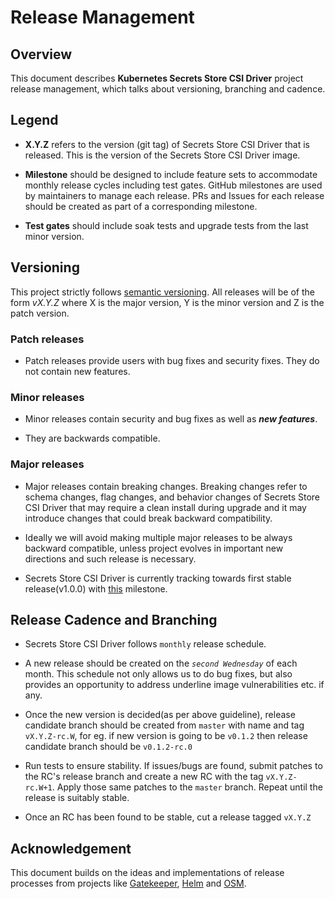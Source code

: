 # Release Management

## Overview
This document describes **Kubernetes Secrets Store CSI Driver** project release management, which talks about versioning, branching and cadence.

## Legend

- **X.Y.Z** refers to the version (git tag) of Secrets Store CSI Driver that is released. This is the version of the Secrets Store CSI Driver image.
 
- **Milestone** should be designed to include feature sets to accommodate monthly release cycles including test gates. GitHub milestones are used by maintainers to manage each release. PRs and Issues for each release should be created as part of a corresponding milestone.

- **Test gates** should include soak tests and upgrade tests from the last minor version.


## Versioning
This project strictly follows [semantic versioning](https://semver.org/spec/v2.0.0.html). All releases will be of the form _vX.Y.Z_ where X is the major version, Y is the minor version and Z is the patch version.

### Patch releases
- Patch releases provide users with bug fixes and security fixes. They do not contain new features.

### Minor releases
- Minor releases contain security and bug fixes as well as _**new features**_.

- They are backwards compatible.

### Major releases
- Major releases contain breaking changes. Breaking changes refer to schema changes, flag changes, and behavior changes of Secrets Store CSI Driver that may require a clean install during upgrade and it may introduce changes that could break backward compatibility.

- Ideally we will avoid making multiple major releases to be always backward compatible, 
unless project evolves in important new directions and such release is necessary.

- Secrets Store CSI Driver is currently tracking towards first stable release(v1.0.0) with [this](https://github.com/kubernetes-sigs/secrets-store-csi-driver/milestone/5) milestone.



## Release Cadence and Branching
- Secrets Store CSI Driver follows `monthly` release schedule.

- A new release should be created on the _`second Wednesday`_ of each month. This schedule not only allows us to do bug fixes, but also provides an opportunity to address underline image vulnerabilities etc. if any.

- Once the new version is decided(as per above guideline), release candidate branch should be created from `master` with name and tag `vX.Y.Z-rc.W`, for eg. if new version is going to be `v0.1.2` then release candidate branch should be `v0.1.2-rc.0`

- Run tests to ensure stability. If issues/bugs are found, submit patches to the RC's release branch and create a new RC with the tag `vX.Y.Z-rc.W+1`. Apply those same patches to the `master` branch. Repeat until the release is suitably stable.

- Once an RC has been found to be stable, cut a release tagged `vX.Y.Z`


## Acknowledgement

This document builds on the ideas and implementations of release processes from projects like [Gatekeeper](https://github.com/open-policy-agent/gatekeeper/blob/master/docs/Release_Management.md), [Helm](https://helm.sh/docs/topics/release_policy/#helm) and [OSM](https://github.com/openservicemesh/osm/blob/main/docs/release_guide.md). 
